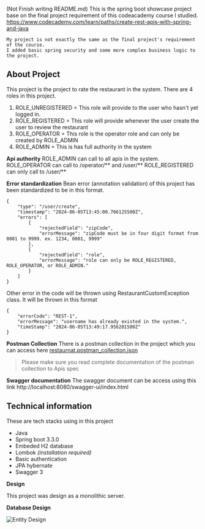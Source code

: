 (Not Finish writing README.md)
This is the spring boot showcase project base on the final project requirement of this codeacademy course I studied.
https://www.codecademy.com/learn/paths/create-rest-apis-with-spring-and-java

    My project is not exactly the same as the final project's requirement of the course.
    I added basic spring security and some more complex business logic to the project.

## **About Project**
This project is the project to rate the restaurant in the system. There are 4 roles in this project. 

 1. ROLE_UNREGISTERED = This role will provide to the user who hasn't yet logged in.
 2. ROLE_REGISTERED = This role will provide whenever the user create the user to review the restaurant
 3. ROLE_OPERATOR = This role is the operator role and can only be created by ROLE_ADMIN
 4. ROLE_ADMIN = This is has full authority in the system

**Api authority**
ROLE_ADMIN can call to all apis in the system.
ROLE_OPERATOR can call to /operator/** and /user/**
ROLE_REGISTERED can only call to /user/**

**Error standardization**
Bean error (annotation validation) of this project has been standardized to be in this format.

    {
	    "type": "/user/create",
	    "timestamp": "2024-06-05T13:45:00.766125500Z",
	    "errors": [
	        {
	            "rejectedField": "zipCode",
	            "errorMessage": "zipCode must be in four digit format from 0001 to 9999. ex. 1234, 0001, 9999"
	        },
	        {
	            "rejectedField": "role",
	            "errorMessage": "role can only be ROLE_REGISTERED, ROLE_OPERATOR, or ROLE_ADMIN."
	        }
	    ]
    }
Other error in the code will be thrown using RestaurantCustomException class. It will be thrown in this format

    {
	    "errorCode": "REST-1",
	    "errorMessage": "username has already existed in the system.",
	    "timeStamp": "2024-06-05T13:49:17.956201500Z"
    }


    

**Postman Collection**
There is a postman collection in the project which you can access here 
[restaurnat.postman_collection.json](https://github.com/slikkerno66/springboot-restaurant/blob/main/restaurant.postman_collection.json)

> Please make sure you read complete documentation of the postman collection to Apis spec

**Swagger documentation**
The swagger document can be access using this link
http://localhost:8080/swagger-ui/index.html

## **Technical information**

These are tech stacks using in this project
 - Java
 - Spring boot 3.3.0
 - Embeded H2 database
 - Lombok *(installation required)*
 - Basic authentication
 - JPA hybernate
 - Swagger 3

**Design**

This project was design as a monolithic server.

**Database Design**

![Entity Design]([https://github.com/slikkerno66/springboot-restaurant/blob/main/restaurant-entity.drawio.png](https://github.com/slikkerno66/springboot-restaurant/blob/main/restaurant-entity.drawio.svg))
